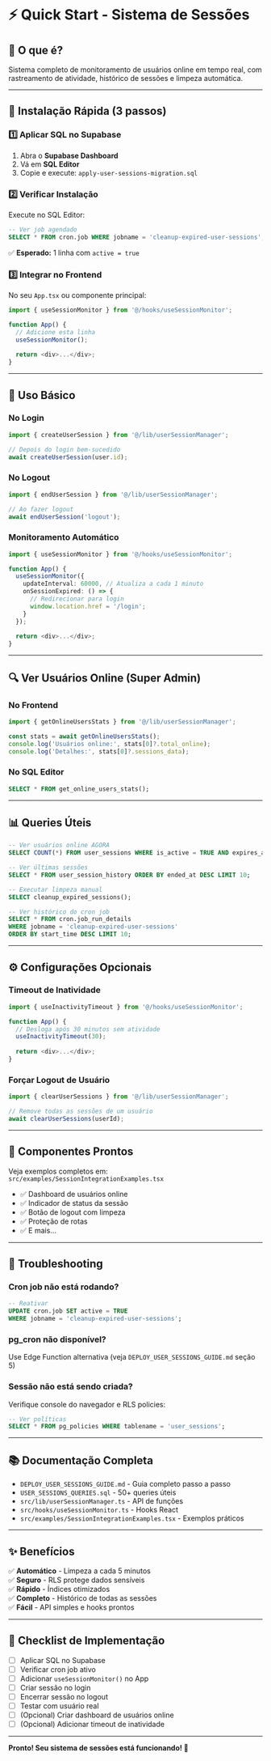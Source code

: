 # ⚡ Quick Start - Sistema de Sessões

## 🎯 O que é?

Sistema completo de monitoramento de usuários online em tempo real, com rastreamento de atividade, histórico de sessões e limpeza automática.

---

## 🚀 Instalação Rápida (3 passos)

### 1️⃣ Aplicar SQL no Supabase

1. Abra o **Supabase Dashboard**
2. Vá em **SQL Editor**
3. Copie e execute: `apply-user-sessions-migration.sql`

### 2️⃣ Verificar Instalação

Execute no SQL Editor:
```sql
-- Ver job agendado
SELECT * FROM cron.job WHERE jobname = 'cleanup-expired-user-sessions';
```

✅ **Esperado:** 1 linha com `active = true`

### 3️⃣ Integrar no Frontend

No seu `App.tsx` ou componente principal:

```typescript
import { useSessionMonitor } from '@/hooks/useSessionMonitor';

function App() {
  // Adicione esta linha
  useSessionMonitor();
  
  return <div>...</div>;
}
```

---

## 📝 Uso Básico

### No Login

```typescript
import { createUserSession } from '@/lib/userSessionManager';

// Depois do login bem-sucedido
await createUserSession(user.id);
```

### No Logout

```typescript
import { endUserSession } from '@/lib/userSessionManager';

// Ao fazer logout
await endUserSession('logout');
```

### Monitoramento Automático

```typescript
import { useSessionMonitor } from '@/hooks/useSessionMonitor';

function App() {
  useSessionMonitor({
    updateInterval: 60000, // Atualiza a cada 1 minuto
    onSessionExpired: () => {
      // Redirecionar para login
      window.location.href = '/login';
    }
  });
  
  return <div>...</div>;
}
```

---

## 🔍 Ver Usuários Online (Super Admin)

### No Frontend

```typescript
import { getOnlineUsersStats } from '@/lib/userSessionManager';

const stats = await getOnlineUsersStats();
console.log('Usuários online:', stats[0]?.total_online);
console.log('Detalhes:', stats[0]?.sessions_data);
```

### No SQL Editor

```sql
SELECT * FROM get_online_users_stats();
```

---

## 📊 Queries Úteis

```sql
-- Ver usuários online AGORA
SELECT COUNT(*) FROM user_sessions WHERE is_active = TRUE AND expires_at > NOW();

-- Ver últimas sessões
SELECT * FROM user_session_history ORDER BY ended_at DESC LIMIT 10;

-- Executar limpeza manual
SELECT cleanup_expired_sessions();

-- Ver histórico do cron job
SELECT * FROM cron.job_run_details 
WHERE jobname = 'cleanup-expired-user-sessions' 
ORDER BY start_time DESC LIMIT 10;
```

---

## ⚙️ Configurações Opcionais

### Timeout de Inatividade

```typescript
import { useInactivityTimeout } from '@/hooks/useSessionMonitor';

function App() {
  // Desloga após 30 minutos sem atividade
  useInactivityTimeout(30);
  
  return <div>...</div>;
}
```

### Forçar Logout de Usuário

```typescript
import { clearUserSessions } from '@/lib/userSessionManager';

// Remove todas as sessões de um usuário
await clearUserSessions(userId);
```

---

## 🎨 Componentes Prontos

Veja exemplos completos em: `src/examples/SessionIntegrationExamples.tsx`

- ✅ Dashboard de usuários online
- ✅ Indicador de status da sessão
- ✅ Botão de logout com limpeza
- ✅ Proteção de rotas
- ✅ E mais...

---

## 🔧 Troubleshooting

### Cron job não está rodando?

```sql
-- Reativar
UPDATE cron.job SET active = TRUE 
WHERE jobname = 'cleanup-expired-user-sessions';
```

### pg_cron não disponível?

Use Edge Function alternativa (veja `DEPLOY_USER_SESSIONS_GUIDE.md` seção 5)

### Sessão não está sendo criada?

Verifique console do navegador e RLS policies:

```sql
-- Ver políticas
SELECT * FROM pg_policies WHERE tablename = 'user_sessions';
```

---

## 📚 Documentação Completa

- `DEPLOY_USER_SESSIONS_GUIDE.md` - Guia completo passo a passo
- `USER_SESSIONS_QUERIES.sql` - 50+ queries úteis
- `src/lib/userSessionManager.ts` - API de funções
- `src/hooks/useSessionMonitor.ts` - Hooks React
- `src/examples/SessionIntegrationExamples.tsx` - Exemplos práticos

---

## ✨ Benefícios

✅ **Automático** - Limpeza a cada 5 minutos  
✅ **Seguro** - RLS protege dados sensíveis  
✅ **Rápido** - Índices otimizados  
✅ **Completo** - Histórico de todas as sessões  
✅ **Fácil** - API simples e hooks prontos  

---

## 🎯 Checklist de Implementação

- [ ] Aplicar SQL no Supabase
- [ ] Verificar cron job ativo
- [ ] Adicionar `useSessionMonitor()` no App
- [ ] Criar sessão no login
- [ ] Encerrar sessão no logout
- [ ] Testar com usuário real
- [ ] (Opcional) Criar dashboard de usuários online
- [ ] (Opcional) Adicionar timeout de inatividade

---

**Pronto! Seu sistema de sessões está funcionando! 🎉**

